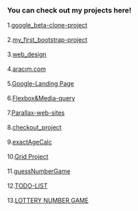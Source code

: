 ### You can check out my projects here!
1.[google_beta-clone-project](https://anthonyharold67.github.io/my-projects/google-beta98-clone/)
<br><br>
2.[my_first_bootstrap-project](https://anthonyharold67.github.io/my-projects/my_first_bootstrap-project/)<br><br>
3.[web_design](https://anthonyharold67.github.io/my-projects/web_design/)<br><br>
4.[aracım.com](https://anthonyharold67.github.io/my-projects/aracımcom_project/)<br><br>
5.[Google-Landing Page](https://anthonyharold67.github.io/my-projects/google-landing/)<br><br>
6.[Flexbox&Media-query](https://anthonyharold67.github.io/my-projects/flexbox-mediaquery/)<br><br>
7.[Parallax-web-sites](https://anthonyharold67.github.io/my-projects/parallax-web-sites/)<br><br>
8.[checkout_project](https://anthonyharold67.github.io/my-projects/checkout_project/)<br><br>
9.[exactAgeCalc](https://anthonyharold67.github.io/my-projects/exactAgeCalc/)<br><br>
10.[Grid Project](https://anthonyharold67.github.io/my-projects/grid-project/)<br><br>
11.[guessNumberGame](https://anthonyharold67.github.io/my-projects/guessNumberGame/)<br><br>
12.[TODO-LIST](https://anthonyharold67.github.io/my-projects/todolist/)<br><br>
13.[LOTTERY NUMBER GAME](https://anthonyharold67.github.io/my-projects/lotteryGame/)<br><br>

